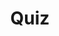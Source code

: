 ---
title: "Quiz"
passing_percentage: 70
layout: "test"
type: "test"
questions:
  - id: "q1"
    text: "What is the default listening port for Dapr sidecars?"
    type: "single-answer"
    marks: 2
    options:
      - id: "a"
        text: "8080"
      - id: "b"
        text: "3500"
        is_correct: true
      - id: "c"
        text: "3000"
      - id: "d"
        text: "8000"
  - id: "q2"
    text: "Which Dapr APIs are used in this application architecture? (Select all that apply)"
    type: "multiple-answers"
    marks: 2
    options:
      - id: "a"
        text: "Service invocation API"
        is_correct: true
      - id: "b"
        text: "State management API"
        is_correct: true
      - id: "c"
        text: "Configuration API"
      - id: "d"
        text: "Pub/Sub API"
  - id: "q3"
    text: "Which API manages persistent data in Dapr applications?"
    type: "short_answer" 
    marks: 2
    correct_answer: "State" 
---
